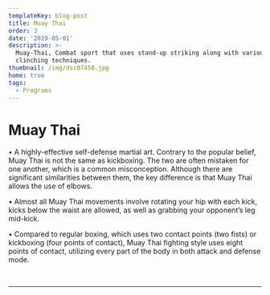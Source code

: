 ```yaml
---
templateKey: blog-post
title: Muay Thai
order: 3
date: '2019-05-01'
description: >-
  Muay-Thai, Combat sport that uses stand-up striking along with various
  clinching techniques. 
thumbnail: /img/dsc07458.jpg
home: true
tags:
  - Programs
---
```


# Muay Thai

• A highly-effective self-defense martial art. Contrary to the popular belief, Muay Thai is not the same as kickboxing. The two are often mistaken for one another, which is a common misconception. Although there are significant similarities between them, the key difference is that Muay Thai allows the use of elbows.

• Almost all Muay Thai movements involve rotating your hip with each kick, kicks below the waist are allowed, as well as grabbing your opponent’s leg mid-kick.

• Compared to regular boxing, which uses two contact points (two fists) or kickboxing (four points of contact), Muay Thai fighting style uses eight points of contact, utilizing every part of the body in both attack and defense mode.

<br>

---

